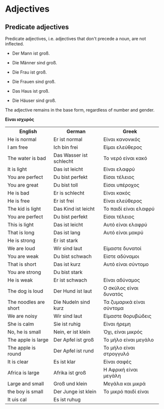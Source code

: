 # Adjectives

## Predicate adjectives

Predicate adjectives, i.e. adjectives that don't precede a noun, are not inflected.

* Der Mann ist groß.

* Die Männer sind groß.

* Die Frau ist groß.

* Die Frauen sind groß.

* Das Haus ist groß.

* Die Häuser sind groß.

The adjective remains in the base form, regardless of number and gender.
<table>
    <tr>
        <th>English</th>
        <th>German</th>
        <th>Greek</th>
    </tr>
    <tr>
        <td>He is normal</td>
        <td>Er ist normal</td>
        <td> Είναι κανονικός </td>
    </tr>
    <tr>
        <td>I am free</td>
        <td>Ich bin frei</td>
        <td> Είμαι ελεύθερος </td>
    </tr>
    <tr>
        <td>The water is bad</td>
        <td>Das Wasser ist schlecht</td>
        <td> Το νερό είναι κακό </td>
    </tr>
    <tr>
        <td>It is light</td>
        <td>Das ist leicht</td>
        <td> Είναι ελαφρύ </td>
    </tr>
    <tr>
        <td>You are perfect</td>
        <td>Du bist perfekt</td>
        <td> Είσαι τέλειος </td>
    </tr>
    <tr>
        <td>You are great</td>
        <td>Du bist toll</td>
        <td> Είσαι υπέροχος</td>
    </tr>
    <tr>
        <td>He is bad</td>
        <td>Er is schlecht</td>
        <td> Είναι κακός </td>
    </tr>
    <tr>
        <td>He is free</td>
        <td>Er ist frei</td>
        <td> Είναι ελεύθερος </td>
    </tr>
    <tr>
        <td>The kid is light</td>
        <td>Das Kind ist leicht</td>
        <td> Το παιδί είναι ελαφρύ </td>
    </tr>
    <tr>
        <td>You are perfect</td>
        <td>Du bist perfekt</td>
        <td> Είσαι τέλειος </td>
    </tr>
    <tr>
        <td>This is light</td>
        <td>Das ist leicht</td>
        <td> Αυτό είναι ελαφρύ </td>
    </tr>
    <tr>
        <td>That is long</td>
        <td>Das ist lang</td>
        <td> Αυτό είναι μακρύ </td>
    </tr>
    <tr>
        <td>He is strong</td>
        <td>Er ist stark</td>
        <strong> Είναι ισχυρός </td>
    </tr>
    <tr>
        <td>We are loud</td>
        <td>Wir sind laut</td>
        <td> Είμαστε δυνατοί </td>
    </tr>
    <tr>
        <td>You are weak</td>
        <td>Du bist schwach</td>
        <td> Είστε αδύναμοι </td>
    </tr>
    <tr>
        <td>That is short</td>
        <td>Das ist kurz</td>
        <td> Αυτό είναι σύντομο </td>
    </tr>
    <tr>
        <td>You are strong</td>
        <td>Du bist stark</td>
    </tr>
    <tr>
        <td>He is weak</td>
        <td>Er ist schwach</td>
        <td> Είναι αδύναμος </td>
    </tr>
    <tr>
        <td>The dog is loud</td>
        <td>Der Hund ist laut</td>
        <td> Ο σκύλος είναι δυνατός </td>
    </tr>
    <tr>
        <td>The noodles are short</td>
        <td>Die Nudeln sind kurz</td>
        <td> Τα ζυμαρικά είναι σύντομα </td>
    </tr>
    <tr>
        <td>We are noisy</td>
        <td>Wir sind laut</td>
        <td> Είμαστε θορυβώδεις </td>
    </tr>
    <tr>
        <td>She is calm</td>
        <td>Sie ist ruhig</td>
        <td> Είναι ήρεμη </td>
    </tr>
    <tr>
        <td>No, he is small</td>
        <td>Nein, er ist klein</td>
        <td> Όχι, είναι μικρός </td>
    </tr>
    <tr>
        <td>The apple is large</td>
        <td>Der Apfel ist groß</td>
        <td> Το μήλο είναι μεγάλο </td>
    </tr>
    <tr>
        <td>The apple is round</td>
        <td>Der Apfel ist rund</td>
        <td> Το μήλο είναι στρογγυλό </td>
    </tr>
    <tr>
        <td>It is clear</td>
        <td>Es ist klar</td>
        <td> Είναι σαφές </td>
    </tr>
    <tr>
        <td>Africa is large</td>
        <td>Afrika ist groß</td>
        <td> Η Αφρική είναι μεγάλη </td>
    </tr>
    <tr>
        <td>Large and small</td>
        <td>Groß und klein</td>
        <td> Μεγάλα και μικρά </td>
    </tr>
    <tr>
        <td>the boy is small</td>
        <td>Der Junge ist klein</td>
        <td> Το μικρό παιδί είναι </td>
    </tr>
    <tr>
        <td>It uis cal</td>
        <td>Es ist ruhug</td>
    </tr>
</table>
